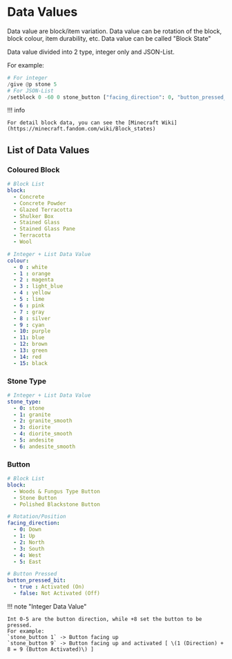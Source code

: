 # Data Values

Data value are block/item variation. Data value can be rotation of the block, block colour, item durability, etc. Data value can be called "Block State"

Data value divided into 2 type, integer only and JSON-List.

For example:
``` py
# For integer
/give @p stone 5
# For JSON-List
/setblock 0 -60 0 stone_button ["facing_direction": 0, "button_pressed_bit": true]
```

!!! info

    For detail block data, you can see the [Minecraft Wiki](https://minecraft.fandom.com/wiki/Block_states)

## List of Data Values

### Coloured Block

``` yaml
# Block List
block: 
  - Concrete
  - Concrete Powder
  - Glazed Terracotta
  - Shulker Box
  - Stained Glass
  - Stained Glass Pane
  - Terracotta
  - Wool

# Integer + List Data Value
colour:
  - 0 : white
  - 1 : orange
  - 2 : magenta
  - 3 : light_blue
  - 4 : yellow
  - 5 : lime
  - 6 : pink
  - 7 : gray
  - 8 : silver
  - 9 : cyan
  - 10: purple
  - 11: blue
  - 12: brown
  - 13: green
  - 14: red
  - 15: black
```

### Stone Type

``` yaml
# Integer + List Data Value
stone_type:
  - 0: stone
  - 1: granite
  - 2: granite_smooth
  - 3: diorite
  - 4: diorite_smooth
  - 5: andesite
  - 6: andesite_smooth
```

### Button

``` yaml
# Block List
block:
  - Woods & Fungus Type Button
  - Stone Button
  - Polished Blackstone Button

# Rotation/Position
facing_direction:
  - 0: Down
  - 1: Up
  - 2: North
  - 3: South
  - 4: West
  - 5: East

# Button Pressed
button_pressed_bit:
  - true : Activated (On)
  - false: Not Activated (Off)
```

!!! note "Integer Data Value"

    Int 0-5 are the button direction, while +8 set the button to be pressed.
    For example:
    `stone_button 1` -> Button facing up
    `stone_button 9` -> Button facing up and activated [ \(1 (Direction) + 8 = 9 (Button Activated)\) ]